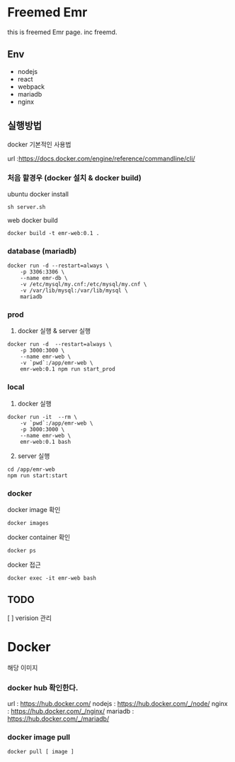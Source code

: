 # Freemed Emr
this is freemed Emr page.
inc freemd.

## Env
 - nodejs
 - react
 - webpack
 - mariadb
 - nginx



## 실행방법
docker 기본적인 사용법

url :https://docs.docker.com/engine/reference/commandline/cli/

### 처음 할경우 (docker 설치 & docker build)
ubuntu docker install
```
sh server.sh
```

web docker build
```
docker build -t emr-web:0.1 .
```

### database (mariadb)
```
docker run -d --restart=always \
    -p 3306:3306 \
    --name emr-db \
    -v /etc/mysql/my.cnf:/etc/mysql/my.cnf \
    -v /var/lib/mysql:/var/lib/mysql \
    mariadb 
```
### prod
1. docker 실행 & server 실행
```
docker run -d  --restart=always \
    -p 3000:3000 \
    --name emr-web \
    -v `pwd`:/app/emr-web \
    emr-web:0.1 npm run start_prod
```
### local

1. docker 실행
```
docker run -it  --rm \
    -v `pwd`:/app/emr-web \
    -p 3000:3000 \
    --name emr-web \
    emr-web:0.1 bash
```
2. server 실행
```
cd /app/emr-web
npm run start:start
```

### docker
docker image 확인
```
docker images
```
docker container 확인 
```
docker ps
```
docker 접근
```
docker exec -it emr-web bash 
```


## TODO
[ ] verision 관리

# Docker
해당 이미지

### docker hub 확인한다.
url :  https://hub.docker.com/
nodejs : https://hub.docker.com/_/node/
nginx : https://hub.docker.com/_/nginx/
mariadb : https://hub.docker.com/_/mariadb/

### docker image pull
```
docker pull [ image ]
```



